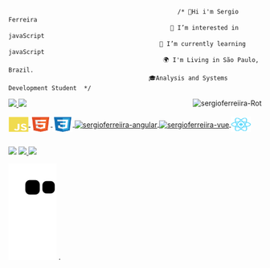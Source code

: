                                                    /* 👋Hi i'm Sergio Ferreira                                                 
                                                 👀 I’m interested in javaScript
                                              🌱 I’m currently learning javaScript
                                               🌍 I'm Living in São Paulo, Brazil.
                                           🎓Analysis and Systems Development Student  */              
 
 <div>
  <a href="https://github.com/sergioferreiira">
  <img height="180em" src="https://github-readme-stats.vercel.app/api?username=sergioferreiira&show_icons=true&theme=great-gatsby&include_all_commits=true&count_private=true"/>
    <img align="right" alt="sergioferreiira-Rot" src="https://gifburg.com/images/gifs/loading/gifs/0014.gif">
  <img height="118em" src="https://github-readme-stats.vercel.app/api/top-langs/?username=sergioferreiira&layout=compact&langs_count=jsrgioferreiira7&theme=great-gatsby"/>
</div>
<div style="display: inline_block"><br>
  <img align="center" alt="sergioferreiira-Js" height="30" width="40" src="https://raw.githubusercontent.com/devicons/devicon/master/icons/javascript/javascript-plain.svg">
  <img align="center" alt="sergioferreiira-HTML" height="30" width="40" src="https://raw.githubusercontent.com/devicons/devicon/master/icons/html5/html5-original.svg">
  <img align="center" alt="sergioferreiira-CSS" height="30" width="40" src="https://raw.githubusercontent.com/devicons/devicon/master/icons/css3/css3-original.svg">
  <img align="center" alt="sergioferreiira-angular" height="30" width="40" src="https://img.shields.io/badge/Angular-DD0031?style=for-the-badge&logo=angular&logoColor=white">
  <img align="center" alt="sergioferreiira-vue" height="30" width="40" src="https://img.shields.io/badge/Vue.js-35495E?style=for-the-badge&logo=vue.js&logoColor=4FC08D">
  <img align="center" alt="sergioferreiira-react" height="30" width="40" src="https://raw.githubusercontent.com/devicons/devicon/master/icons/react/react-original.svg">
</div>
  
  ##
 
<div> 
  <a href="https://www.instagram.com/0___ferreira___0/" target="_blank"><img src="https://img.shields.io/badge/-Instagram-563D7C?style=flat&logo=Instagram&logoColor=white" target="_blank" align="" ></a>
  <a href = "mailto:sdsilveirafilho@yahoo.com"><img src="https://img.shields.io/badge/-Email-%23333?style=for-the-badge&logo=gmail&logoColor=white" target="_blank"</a>
  <a href="https://www.linkedin.com/in/sergio-ferreira-da-silveira-filho-66ab0a1ba/" target="_blank"><img src="https://img.shields.io/badge/-LinkedIn-007ACC?style=flat&logo=Linkedin&logoColor=white" target="_blank" align=""></a>
  
 
  ![Snake animation](https://github.com/sergioferreiira/sergioferreiira/blob/output/github-contribution-grid-snake.svg)
    .
    
</div>


